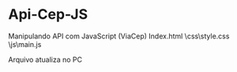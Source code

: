 # Api-Cep-JS
Manipulando API com JavaScript (ViaCep)
Index.html
\css\style.css
\js\main.js

Arquivo atualiza no PC